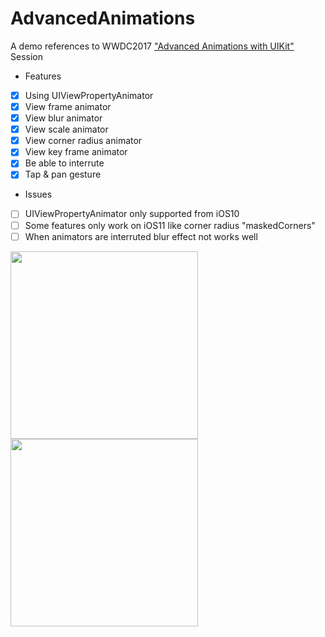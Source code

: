 # AdvancedAnimations
A demo references to WWDC2017 ["Advanced Animations with UIKit"](https://developer.apple.com/videos/play/wwdc2017/230/) Session

- Features
- [x] Using UIViewPropertyAnimator
- [x] View frame animator
- [x] View blur animator
- [x] View scale animator
- [x] View corner radius animator
- [x] View key frame animator
- [x] Be able to interrute 
- [x] Tap & pan gesture

- Issues
- [ ] UIViewPropertyAnimator only supported from iOS10
- [ ] Some features only work on iOS11 like corner radius "maskedCorners"
- [ ] When animators are interruted blur effect not works well

<img src="https://github.com/kane-liu/AdvancedAnimations/blob/master/AdvancedAnimations/AdvancedAnimations/collapsed.png" width="300" />
<img src="https://github.com/kane-liu/AdvancedAnimations/blob/master/AdvancedAnimations/AdvancedAnimations/expanded.png" width="300" />
